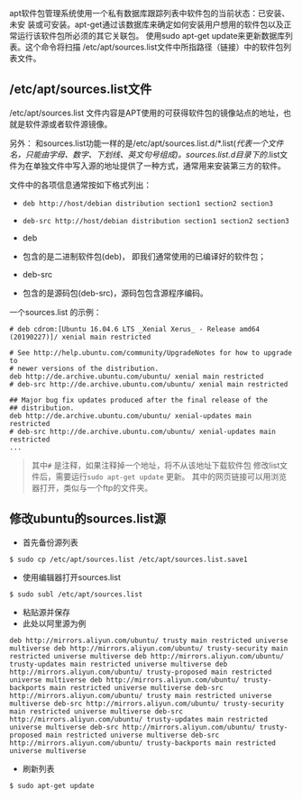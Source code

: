 apt软件包管理系统使用一个私有数据库跟踪列表中软件包的当前状态：已安装、未安 装或可安装。apt-get通过该数据库来确定如何安装用户想用的软件包以及正常运行该软件包所必须的其它关联包。 使用sudo apt-get update来更新数据库列表。这个命令将扫描 /etc/apt/sources.list文件中所指路径（链接）中的软件包列表文件。

## /etc/apt/sources.list文件
/etc/apt/sources.list 文件内容是APT使用的可获得软件包的镜像站点的地址，也就是软件源或者软件源镜像。

另外：
和sources.list功能一样的是/etc/apt/sources.list.d/*.list(*代表一个文件名，只能由字母、数字、下划线、英文句号组成)。sources.list.d目录下的*.list文件为在单独文件中写入源的地址提供了一种方式，通常用来安装第三方的软件。

文件中的各项信息通常按如下格式列出：
- `deb http://host/debian distribution section1 section2 section3`
- `deb-src http://host/debian distribution section1 section2 section3`

- deb
 - 包含的是二进制软件包(deb)， 即我们通常使用的已编译好的软件包；
- deb-src
 - 包含的是源码包(deb-src)，源码包包含源程序编码。
 

一个sources.list 的示例：
```shell
# deb cdrom:[Ubuntu 16.04.6 LTS _Xenial Xerus_ - Release amd64 (20190227)]/ xenial main restricted

# See http://help.ubuntu.com/community/UpgradeNotes for how to upgrade to
# newer versions of the distribution.
deb http://de.archive.ubuntu.com/ubuntu/ xenial main restricted
# deb-src http://de.archive.ubuntu.com/ubuntu/ xenial main restricted

## Major bug fix updates produced after the final release of the
## distribution.
deb http://de.archive.ubuntu.com/ubuntu/ xenial-updates main restricted
# deb-src http://de.archive.ubuntu.com/ubuntu/ xenial-updates main restricted
...

```
> 其中`#` 是注释，如果注释掉一个地址，将不从该地址下载软件包
> 修改list文件后，需要运行`sudo apt-get update` 更新。
> 其中的网页链接可以用浏览器打开，类似与一个ftp的文件夹。

## 修改ubuntu的sources.list源
- 首先备份源列表
```shell
$ sudo cp /etc/apt/sources.list /etc/apt/sources.list.save1
```
- 使用编辑器打开sources.list
```shell
$ sudo subl /etc/apt/sources.list
```
- 粘贴源并保存
 - 此处以阿里源为例
```
deb http://mirrors.aliyun.com/ubuntu/ trusty main restricted universe multiverse deb http://mirrors.aliyun.com/ubuntu/ trusty-security main restricted universe multiverse deb http://mirrors.aliyun.com/ubuntu/ trusty-updates main restricted universe multiverse deb http://mirrors.aliyun.com/ubuntu/ trusty-proposed main restricted universe multiverse deb http://mirrors.aliyun.com/ubuntu/ trusty-backports main restricted universe multiverse deb-src http://mirrors.aliyun.com/ubuntu/ trusty main restricted universe multiverse deb-src http://mirrors.aliyun.com/ubuntu/ trusty-security main restricted universe multiverse deb-src http://mirrors.aliyun.com/ubuntu/ trusty-updates main restricted universe multiverse deb-src http://mirrors.aliyun.com/ubuntu/ trusty-proposed main restricted universe multiverse deb-src http://mirrors.aliyun.com/ubuntu/ trusty-backports main restricted universe multiverse
```
- 刷新列表
```shell
$ sudo apt-get update
```

